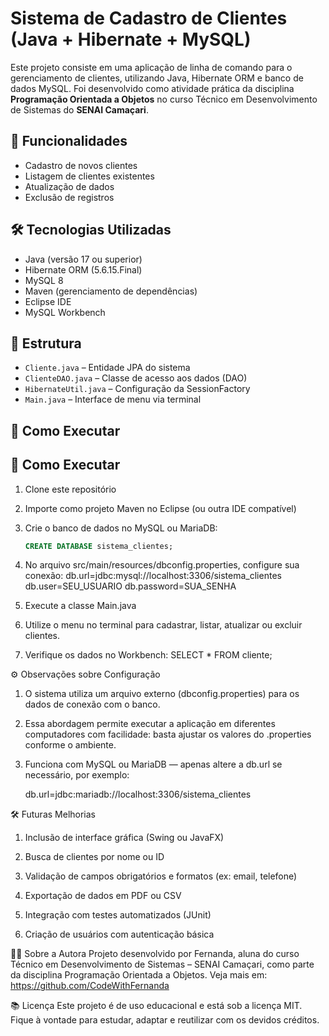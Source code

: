 # Sistema de Cadastro de Clientes (Java + Hibernate + MySQL)

Este projeto consiste em uma aplicação de linha de comando para o gerenciamento de clientes, utilizando Java, Hibernate ORM e banco de dados MySQL. Foi desenvolvido como atividade prática da disciplina **Programação Orientada a Objetos** no curso Técnico em Desenvolvimento de Sistemas do **SENAI Camaçari**.

## 🚀 Funcionalidades
- Cadastro de novos clientes
- Listagem de clientes existentes
- Atualização de dados
- Exclusão de registros

## 🛠️ Tecnologias Utilizadas
- Java (versão 17 ou superior)
- Hibernate ORM (5.6.15.Final)
- MySQL 8
- Maven (gerenciamento de dependências)
- Eclipse IDE
- MySQL Workbench

## 🧱 Estrutura
- `Cliente.java` – Entidade JPA do sistema
- `ClienteDAO.java` – Classe de acesso aos dados (DAO)
- `HibernateUtil.java` – Configuração da SessionFactory
- `Main.java` – Interface de menu via terminal


## 🔧 Como Executar

## 🔧 Como Executar

1. Clone este repositório  
2. Importe como projeto Maven no Eclipse (ou outra IDE compatível)  
3. Crie o banco de dados no MySQL ou MariaDB:
   ```sql
   CREATE DATABASE sistema_clientes;

4. No arquivo src/main/resources/dbconfig.properties, configure sua conexão:
   db.url=jdbc:mysql://localhost:3306/sistema_clientes
db.user=SEU_USUARIO
db.password=SUA_SENHA


5. Execute a classe Main.java
6. Utilize o menu no terminal para cadastrar, listar, atualizar ou excluir clientes.
7. Verifique os dados no Workbench:
   SELECT * FROM cliente;



⚙️ Observações sobre Configuração

1. O sistema utiliza um arquivo externo (dbconfig.properties) para os dados de conexão com o banco.

2. Essa abordagem permite executar a aplicação em diferentes computadores com facilidade: basta ajustar os valores do .properties conforme o ambiente.

3. Funciona com MySQL ou MariaDB — apenas altere a db.url se necessário, por exemplo:

   db.url=jdbc:mariadb://localhost:3306/sistema_clientes



🛠️ Futuras Melhorias

1. Inclusão de interface gráfica (Swing ou JavaFX)

2. Busca de clientes por nome ou ID

3. Validação de campos obrigatórios e formatos (ex: email, telefone)

4. Exportação de dados em PDF ou CSV

5. Integração com testes automatizados (JUnit)
   
7. Criação de usuários com autenticação básica


👩‍💻 Sobre a Autora
Projeto desenvolvido por Fernanda, aluna do curso Técnico em Desenvolvimento de Sistemas – SENAI Camaçari, como parte da disciplina Programação Orientada a Objetos. Veja mais em: https://github.com/CodeWithFernanda


📚 Licença
Este projeto é de uso educacional e está sob a licença MIT. Fique à vontade para estudar, adaptar e reutilizar com os devidos créditos.



